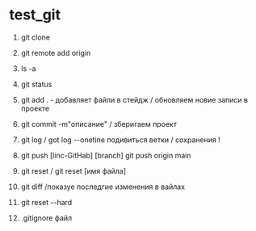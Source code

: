# test_git

1. git clone
2. git remote add origin

3. ls -a
4. git status

5. git add . - добавляет файли в стейдж / обновляем новие записи в проекте

6. git commit -m"описание" / зберигаем проект
7. git log / got log --onetine подивиться ветки / сохранения !

8. git push [linc-GitHab] [branch]
   git push origin main

9. git reset / git reset [имя файла]
10. git diff /показуе последгие изменения в вайлах

11. git reset --hard

12. .gitignore файл

